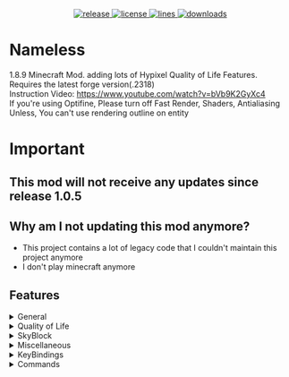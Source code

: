 <p align="center">
<a href="https://github.com/ldhdev916/Nameless/releases/latest" target="_blank">
    <img alt="release" src="https://img.shields.io/github/v/release/ldhdev916/Nameless?color=00FFFF&style=for-the-badge" />
  </a>
<a href="https://github.com/ldhdev916/Nameless/blob/master/LICENSE">
    <img alt="license" src="https://img.shields.io/github/license/ldhdev916/Nameless?color=00FFFF&style=for-the-badge">
 </a>
<a href="https://github.com/ldhdev916/Nameless/">
    <img alt="lines" src="https://img.shields.io/tokei/lines/github/ldhdev916/Nameless?color=00FFFF&style=for-the-badge">
 </a>
<a href="https://github.com/ldhdev916/Nameless/releases/latest">
    <img alt="downloads" src="https://img.shields.io/github/downloads/ldhdev916/Nameless/total?color=00FFFF&style=for-the-badge" />
</a>
</p>

# Nameless

1.8.9 Minecraft Mod. adding lots of Hypixel Quality of Life Features. Requires the latest forge version(.2318)<br>
Instruction Video: https://www.youtube.com/watch?v=bVb9K2GyXc4 <br>
If you're using Optifine, Please turn off Fast Render, Shaders, Antialiasing<br>
Unless, You can't use rendering outline on entity

# Important

## This mod will not receive any updates since release 1.0.5

## Why am I not updating this mod anymore?

- This project contains a lot of legacy code that I couldn't maintain this project anymore
- I don't play minecraft anymore

## Features

<details>
  <summary>General</summary>

- Bedwars ESP
- Bedwars Ray Trace Bed
- Display Better Armor in SkyWars
- Glow All Players
- Hide NPC in Lobby
- Remove Certain Mod ID Sent to Server
- Remove Negative Effects (blindness, nausea)
- Indicate Particles

</details>
<details>
  <summary>Quality of Life</summary>

- Auto Accept Party
- Cancel Certain Block Rendering
- F5 Fix
- Guess the Build Helper
- Hide Tip Message
- In Game Stat Viewer
- Join Hypixel Button in Main Menu
- Murderer Finder
- Party Games Helper
    - Animal Slaughter
    - Anvil Spleef
    - Avalanche
    - Dive
    - High Ground
    - Jigsaw Rush
    - Lab Escape
    - RPG-16
    - Spider Maze
    - Workshop
- Perspective
- Pixel Party Helper
- Reconnect Button in Disconnect Gui
- Show Ping numbers in TabList
- Tab Complete /play commands in hypixel
- Trajectory Preview
- Charm
- Gift ESP
- Dropper Helper
- Auto Requeue
- Block Tracker
- Join Hypixel Immediately
- HyChat Channel Changer

</details>
<details>
  <summary>SkyBlock</summary>

- Change Helmet Texture
- Click Anywhere to Open Slayer Menu
- Damage Indicator
- Disable Enderman Teleportation
- Enderman Slayer Helper
- Equip Pet Skin
- Experimentation Table Helper
- Fairy Soul Waypoint
- Gemstone ESP
- Glow Bats in Dungeons
- Glow Dropped Item
- Glow Dungeons Teammates
- Glow Star Dungeon Mobs
- Livid Dagger Backstep Notifier
- Render Pointing Arrow to Wither/Blood Key
- Show Wither Shield CoolTime
- Hide Wither Impact Particle
- Bazaar Helper

</details>
<details>
 <summary>Miscellaneous</summary>

- Auto Update Checker
- Change Damaged Entity Color
- Change Fishing Particle Color
- Change Leather Armor Color
- Change Nickname Color
- Click Copy Chat
- Disguise Nickname
- Hide Other Player's Fish Hook
- Hit Delay Fix
- HurtCam Adjuster
- Stop Log Spamming
- Texture Overlay
- Change Sky Color
- Change World Time

</details>
<details>
  <summary>KeyBindings</summary>

- Accept Party
- Deny Party
- Freeze FairySoul Paths
- Freeze Waypoint Paths
- Ghost Block
- Open Gui
- Perspective

</details>
<details>
  <summary>Commands</summary>

- /currentdata - prints current game of hypixel
- /helmettexture - Select Helmet Texture
- /name - gets name history of player
- /searchbin - Search bins of specific item
- /viewstat - View someone's stats
- /waypoint - Show paths to given coordinate
- /shortcommand, /shortcmd - Open short command gui
- /pathfind - Do pathfind
- /graph - Open graph gui
- /nameless - Open a mod chat gui

</details>